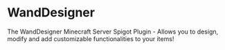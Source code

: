 # WandDesigner
The WandDesigner Minecraft Server Spigot Plugin - Allows you to design, modify and add customizable functionalities to your items!
